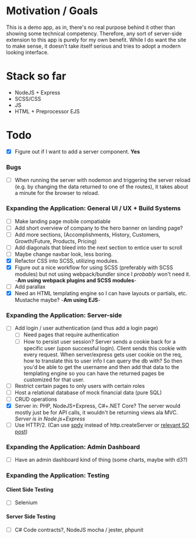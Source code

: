 # Motivation / Goals

This is a demo app, as in, there's no real purpose behind it other than showing some
technical competency. Therefore, any sort of server-side extension to this app is purely
for my own benefit. While I do want the site to make sense, it doesn't take itself serious and
tries to adopt a modern looking interface.

# Stack so far

- NodeJS + Express
- SCSS/CSS
- JS
- HTML + Preprocessor EJS

# Todo

- [X] Figure out if I want to add a server component. **Yes**

### **Bugs**

- [ ] When running the server with nodemon and triggering the server reload (e.g. by changing the data returned to one of the routes), it takes about a minute for the browser to reload.

### **Expanding the Application:** General UI / UX + Build Systems

- [ ] Make landing page mobile compatiable
- [ ] Add short overview of company to the hero banner on landing page?
- [ ] Add more sections, (Accomplishments, History, Customers, Growth/Future, Products, Pricing)
- [ ] Add diagonals that bleed into the next section to entice user to scroll
- [ ] Maybe change navbar look, less boring.
- [X] Refactor CSS into SCSS, utilizing modules.
- [X] Figure out a nice workflow for using SCSS (preferably with SCSS modules) but not using webpack/bundler since I *probably* won't need it. -**Am using webpack plugins and SCSS modules**-
- [ ] Add parallax
- [X] Need an HTML templating engine so I can have layouts or partials, etc. Mustache maybe? -**Am using EJS**-

### **Expanding the Application:** Server-side

- [ ] Add login / user authentication (and thus add a login page)
    - [ ] Need pages that require authentication
    - [ ] How to persist user session? Server sends a cookie back for a specific user (upon successful login). Client sends this cookie with every request. When server/express gets user cookie on the req, how to translate this to user info I can query the db with? So then you'd be able to get the username and then add that data to the templating engine so you can have the returned pages be customized for that user.
- [ ] Restrict certain pages to only users with certain roles
- [ ] Host a relational database of mock financial data (pure SQL)
- [ ] CRUD operations
- [X] Server in: PHP, NodeJS+Express, C#+.NET Core? The server would mostly just be for API calls, it wouldn't be returning views ala MVC. *Server is in Node.js+Express*
- [ ] Use HTTP/2. (Can use [spdy](https://www.npmjs.com/package/spdy) instead of http.createServer or [relevant SO post](https://stackoverflow.com/questions/28639995/node-js-server-and-http-2-2-0-with-express-js))

### **Expanding the Application:** Admin Dashboard

- [ ] Have an admin dashboard kind of thing (some charts, maybe with d3?)

### **Expanding the Application:** Testing

#### Client Side Testing

- [ ] Selenium

#### Server Side Testing

- [ ] C# Code contracts?, NodeJS mocha / jester, phpunit